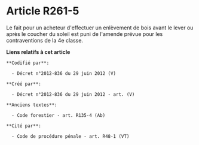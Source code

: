 # Article R261-5

Le fait pour un acheteur d'effectuer un enlèvement de bois avant le lever ou après le coucher du soleil est puni de l'amende
prévue pour les contraventions de la 4e classe.

**Liens relatifs à cet article**

	**Codifié par**:

	  - Décret n°2012-836 du 29 juin 2012 (V)

	**Créé par**:

	  - Décret n°2012-836 du 29 juin 2012 - art. (V)

	**Anciens textes**:

	  - Code forestier - art. R135-4 (Ab)

	**Cité par**:

	  - Code de procédure pénale - art. R48-1 (VT)
